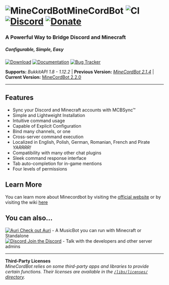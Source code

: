 # ![MineCordBot](https://vectr.com/cyrien/k3vhJlcOMS.png?width=65&height=65&select=k3vhJlcOMSpage0)__MineCordBot__ ![CI](https://travis-ci.org/CyR1en/Minecordbot.svg?branch=master) [![Discord](https://img.shields.io/discord/253637961776627712.svg)](https://discord.cyrien.us) [![Donate](https://img.shields.io/badge/Support-Me!-blue.svg)](https://donate.cyrien.us/) 

### A Powerful Way to Bridge Discord and Minecraft 
##### Configurable, Simple, Easy 

[![Download](https://raw.githubusercontent.com/wiki/CyR1en/Minecordbot-v2/_imgs/button_download.png)](https://github.com/CyR1en/Minecordbot-v2/releases)
[![Documentation](https://raw.githubusercontent.com/wiki/CyR1en/Minecordbot-v2/_imgs/button_documentation.png)](https://github.com/CyR1en/Minecordbot-v2/wiki)
[![Bug Tracker](https://raw.githubusercontent.com/wiki/CyR1en/Minecordbot-v2/_imgs/button_bug-tracker.png)](https://github.com/CyR1en/Minecordbot-v2/issues)

__Supports:__ *BukkitAPI 1.8 - 1.12.2*  |  __Previous Version:__ *[MineCordBot 2.1.4](https://github.com/CyR1en/Minecordbot/releases/tag/v2.1.4)*  | __Current Version:__ [MineCordBot 2.2.0](https://github.com/CyR1en/Minecordbot/releases/tag/v2.2.0)

---
## Features
* Sync your Discord and Minecraft accounts with MCBSync™
* Simple and Lightweight Installation
* Intuitive command usage
* Capable of Explicit Configuration
* Bind many channels, or one
* Cross-server command execution
* Localized in English, Polish, German, Romanian, French and Pirate *YARRRR!*
* Compatibility with many other chat plugins
* Sleek command response interface
* Tab auto-completion for in-game mentions
* Four levels of permissions

## Learn More
You can learn more about Minecordbot by visiting the [official website](https://minecordbot.cyrien.us) or by visiting the wiki [here](https://github.com/CyR1en/Minecordbot/wiki)

## You can also...  
[![Auri](https://raw.githubusercontent.com/wiki/CyR1en/Minecordbot-v2/_imgs/auri_16.png) Check out Auri](https://github.com/CyR1en/Project-Auri) - A MusicBot you can run with Minecraft or Standalone  
[![Discord](https://raw.githubusercontent.com/wiki/CyR1en/Minecordbot-v2/_imgs/discord-d_16.png) Join the Discord](https://discord.gg/bETVHje) - Talk with the developers and other server admins  

---
__Third-Party Licenses__  
_MineCordBot relies on some third-party apps and libraries to provide certain functions. Their licenses are available in the [`/libs/licenses/` directory](https://github.com/CyR1en/Minecordbot-v2/tree/master/libs/licenses)._
